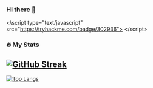 ### Hi there 👋

<\script type="text/javascript" src="https://tryhackme.com/badge/302936"> </script\>

<!--
**DGclasher/DGclasher** is a ✨ _special_ ✨ repository because its `README.md` (this file) appears on your GitHub profile.

Here are some ideas to get you started:

- 🔭 I’m currently working on ...
- 🌱 I’m currently learning ...
- 👯 I’m looking to collaborate on ...
- 🤔 I’m looking for help with ...
- 💬 Ask me about ...
- 📫 How to reach me: ...
- 😄 Pronouns: ...
- ⚡ Fun fact: ...
-->

 ### :fire: My Stats
 ## [![GitHub Streak](http://github-readme-streak-stats.herokuapp.com?user=DGclasher&theme=dark&background=000000)](https://git.io/streak-stats)
 
 [![Top Langs](https://github-readme-stats.vercel.app/api/top-langs/?username=DGclasher&layout=compact&theme=vision-friendly-dark)](https://github.com/anuraghazra/github-readme-stats)


